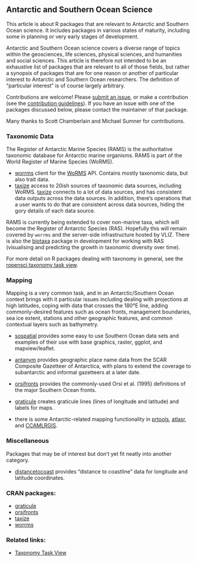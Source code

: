 ## Antarctic and Southern Ocean Science

<div>

This article is about R packages that are relevant to Antarctic and
Southern Ocean science. It includes packages in various states of
maturity, including some in planning or very early stages of
development.

Antarctic and Southern Ocean science covers a diverse range of topics
within the geosciences, life sciences, physical sciences, and humanities
and social sciences. This article is therefore not intended to be an
exhaustive list of packages that are relevant to all of those fields,
but rather a synopsis of packages that are for one reason or another of
particular interest to Antarctic and Southern Ocean researchers. The
definition of “particular interest” is of course largely arbitrary.

Contributions are welcome\! Please [submit an
issue](https://github.com/ropensci/taxonomy/issues), or make a
contribution (see the [contribution guidelines](CONTRIBUTING.md)). If
you have an issue with one of the packages discussed below, please
contact the maintainer of that package.

Many thanks to Scott Chamberlain and Michael Sumner for contributions.

### Taxonomic Data

The Register of Antarctic Marine Species (RAMS) is the authoritative
taxonomic database for Antarctic marine organisms. RAMS is part of the
World Register of Marine Species (WoRMS).

  - [worrms](https://cran.rstudio.com/web/packages/worrms/index.html) client for the
    [WoRMS](http://www.marinespecies.org/) API. Contains mostly
    taxonomic data, but also trait data.
  - [taxize](https://cran.rstudio.com/web/packages/taxize/index.html) access to 20ish sources of
    taxonomic data sources, including WoRMS.
    [taxize](https://cran.rstudio.com/web/packages/taxize/index.html) connects to a lot of data
    sources, and has consistent data outputs across the data sources. In
    addition, there’s operations that a user wants to do that are
    consistent across data sources, hiding the gory details of each data
    source.

RAMS is currently being extended to cover non-marine taxa, which will
become the Register of Antarctic Species (RAS). Hopefully this will
remain covered by `worrms` and the server-side infrastructure hosted by
VLIZ. There is also the
[biotaxa](https://github.com/hhsieh/biotaxa_Rpackage) package in
development for working with RAS (visualising and predicting the growth
in taxonomic diversity over time).

For more detail on R packages dealing with taxonomy in general, see the
[ropensci taxonomy task view](https://github.com/ropensci/taxonomy).

### Mapping

Mapping is a very common task, and in an Antarctic/Southern Ocean
context brings with it particular issues including dealing with
projections at high latitudes, coping with data that crosses the 180°E
line, adding commonly-desired features such as ocean fronts, management
boundaries, sea ice extent, stations and other geographic features, and
common contextual layers such as
    bathymetry.

  - [sospatial](https://github.com/AustralianAntarcticDivision/sospatial)
    provides some easy to use Southern Ocean data sets and examples of
    their use with base graphics, raster, ggplot, and mapview/leaflet.

  - [antanym](https://github.com/SCAR/antanym) provides geographic place
    name data from the SCAR Composite Gazetteer of Antarctica, with
    plans to extend the coverage to subantarctic and informal gazetteers
    at a later date.

  - [orsifronts](https://cran.rstudio.com/web/packages/orsifronts/index.html) provides the
    commonly-used Orsi et al. (1995) definitions of the major Southern
    Ocean fronts.

  - [graticule](https://cran.rstudio.com/web/packages/graticule/index.html) creates graticule
    lines (lines of longitude and latitude) and labels for maps.

  - there is some Antarctic-related mapping functionality in
    [prtools](https://github.com/pierreroudier/prtools),
    [atlasr](https://github.com/jiho/atlasr), and
    [CCAMLRGIS](https://github.com/ccamlr/CCAMLRGIS).

### Miscellaneous

Packages that may be of interest but don’t yet fit neatly into another
category.

  - [distancetocoast](https://github.com/mdsumner/distancetocoast)
    provides “distance to coastline” data for longitude and latitude
    coordinates.

</div>

### CRAN packages:

  - [graticule](https://cran.rstudio.com/web/packages/graticule/index.html)
  - [orsifronts](https://cran.rstudio.com/web/packages/orsifronts/index.html)
  - [taxize](https://cran.rstudio.com/web/packages/taxize/index.html)
  - [worrms](https://cran.rstudio.com/web/packages/worrms/index.html)

### Related links:

  - [Taxonomy Task View](https://github.com/ropensci/taxonomy)
